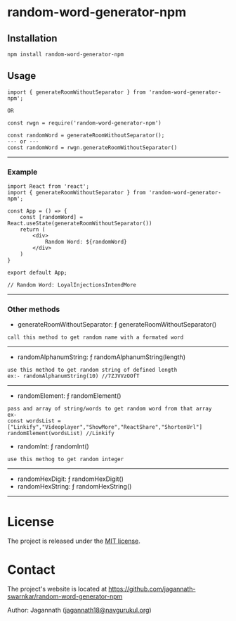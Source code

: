 # random-word-generator-npm

## Installation
```
npm install random-word-generator-npm
```

## Usage
```
import { generateRoomWithoutSeparator } from 'random-word-generator-npm';
```
`OR`
```
const rwgn = require('random-word-generator-npm')
```

```
const randomWord = generateRoomWithoutSeparator();
--- or ---
const randomWord = rwgn.generateRoomWithoutSeparator()
```
---

### Example
```
import React from 'react';
import { generateRoomWithoutSeparator } from 'random-word-generator-npm';

const App = () => {
    const [randomWord] = React.useState(generateRoomWithoutSeparator())
    return (
        <div>
            Random Word: ${randomWord}
        </div>
    )
}

export default App;

// Random Word: LoyalInjectionsIntendMore
```

---
### Other methods
- generateRoomWithoutSeparator: ƒ generateRoomWithoutSeparator()
```
call this method to get random name with a formated word
```
---
- randomAlphanumString: ƒ randomAlphanumString(length)
```
use this method to get random string of defined length
ex:- randomAlphanumString(10) //7ZJVVzOOfT
```
---
- randomElement: ƒ randomElement()
```
pass and array of string/words to get random word from that array
ex- 
const wordsList = ["Linkify","Videoplayer","ShowMore","ReactShare","ShortenUrl"]
randomElement(wordsList) //Linkify
```
- randomInt: ƒ randomInt()
```
use this methog to get random integer
```
---

- randomHexDigit: ƒ randomHexDigit()
- randomHexString: ƒ randomHexString()

---
# License
The project is released under the [MIT license](http://www.opensource.org/licenses/MIT).

# Contact
The project's website is located at https://github.com/jagannath-swarnkar/random-word-generator-npm

Author: Jagannath (jagannath18@navgurukul.org)